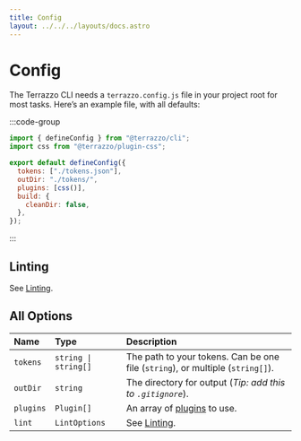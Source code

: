 ```yaml
---
title: Config
layout: ../../../layouts/docs.astro
---
```


# Config

The Terrazzo CLI needs a `terrazzo.config.js` file in your project root for most tasks. Here’s an example file, with all defaults:

:::code-group

```js [terrazzo.config.js]
import { defineConfig } from "@terrazzo/cli";
import css from "@terrazzo/plugin-css";

export default defineConfig({
  tokens: ["./tokens.json"],
  outDir: "./tokens/",
  plugins: [css()],
  build: {
    cleanDir: false,
  },
});
```

:::

## Linting

See [Linting](/docs/cli/linting).

## All Options

| Name      | Type                 | Description                                                                    |
| :-------- | :------------------- | :----------------------------------------------------------------------------- |
| `tokens`  | `string \| string[]` | The path to your tokens. Can be one file (`string`), or multiple (`string[]`). |
| `outDir`  | `string`             | The directory for output (_Tip: add this to `.gitignore`_).                    |
| `plugins` | `Plugin[]`           | An array of [plugins](/docs/integrations) to use.                              |
| `lint`    | `LintOptions`        | See [Linting](/docs/cli/linting).                                              |
